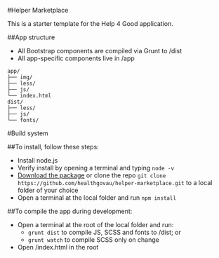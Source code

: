 #Helper Marketplace

This is a starter template for the Help 4 Good application.

##App structure

* All Bootstrap components are compiled via Grunt to /dist
* All app-specific components live in /app

```
app/
├── img/
├── less/
├── js/
└── index.html
dist/
├── less/
├── js/
└── fonts/
```

#Build system

##To install, follow these steps:

* Install node.js
* Verify install by opening a terminal and typing `node -v`
* [Download the package](https://github.com/healthgovau/helper-marketplace/archive/master.zip) or clone the repo `git clone https://github.com/healthgovau/helper-marketplace.git` to a local folder of your choice
* Open a terminal at the local folder and run `npm install`

##To compile the app during development:

* Open a terminal at the root of the local folder and run:
  * `grunt dist` to compile JS, SCSS and fonts to /dist; or
  * `grunt watch` to compile SCSS only on change
* Open /index.html in the root